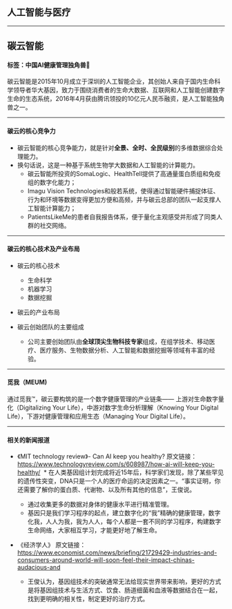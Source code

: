 ## 人工智能与医疗
---
## 碳云智能
#### 标签：中国AI健康管理独角兽🦄

碳云智能是2015年10月成立于深圳的人工智能企业，其创始人来自于国内生命科学领导者华大基因，致力于围绕消费者的生命大数据、互联网和人工智能创建数字生命的生态系统，2016年4月获由腾讯领投的10亿元人民币融资，是人工智能独角兽之一。

---

#### 碳云的核心竞争力

  * 碳云智能的核心竞争能力，就是针对**全景、全时、全民级别**的多维数据综合处理能力。
  * 换句话说，这是一种基于系统生物学大数据和人工智能的计算能力。
     * 碳云智能所投资的SomaLogic、HealthTell提供了高通量蛋白质组和免疫组的数字化能力；
     * Imagu Vision Technologies和般若系统，使得通过智能硬件捕捉体征、行为和环境等数据变得更加方便和高频，并与碳云总部的团队一起支撑人工智能计算能力；
     * PatientsLikeMe的患者自我报告体系，便于量化主观感受并形成了同类人群的社交网络。

---
#### 碳云的核心技术及产业布局
* 碳云的核心技术
  * 生命科学
  * 机器学习
  * 数据挖掘
  
* 碳云的产业布局
 

 
* 碳云创始团队的主要组成
  * 公司主要创始团队由**全球顶尖生物科技专家**组成，在组学技术、移动医疗、医疗服务、生物数据分析、人工智能和数据挖掘等领域有丰富的经验。

----

#### 觅我（MEUM)
 
 通过觅我™，碳云要构筑的是一个数字健康管理的产业链条—— 上游对生命数字量化（Digitalizing Your Life），中游对数字生命分析理解（Knowing Your Digital Life），下游对健康管理和应用生态（Managing Your Digital Life）。
 
 ----
 

 
#### 相关的新闻报道
* 《MIT technology review》- Can AI keep you healthy?
原文链接：https://www.technologyreview.com/s/608987/how-ai-will-keep-you-healthy/
   * 在人类基因组计划完成将近15年后，科学家们发现，除了某些罕见的遗传性突变，DNA只是一个人的医疗命运的决定因素之一。“事实证明，你还需要了解你的蛋白质、代谢物、以及所有其他的信息”，王俊说。
  
  * 通过收集更多的数据对身体的健康水平进行精准管理。
  * 基因只是我们学习程序的起点，建立数字化的“我”精确的健康管理，数字化我，人人为我，我为人人，每个人都是一套不同的学习程序，构建数字生命网络，大家相互学习，才能更好地了解生命。
* 《经济学人》
原文链接：https://www.economist.com/news/briefing/21729429-industries-and-consumers-around-world-will-soon-feel-their-impact-chinas-audacious-and
  * 王俊认为，基因组技术的突破通常无法给现实世界带来影响，更好的方式是将基因组技术与生活方式、饮食、肠道细菌和血液等数据结合在一起，找到更明确的相关性，制定更好的治疗方式。




